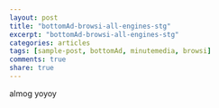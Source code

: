 ```yaml
---
layout: post
title: "bottomAd-browsi-all-engines-stg"
excerpt: "bottomAd-browsi-all-engines-stg"
categories: articles
tags: [sample-post, bottomAd, minutemedia, browsi]
comments: true
share: true
---
```

almog yoyoy
<div class="apester-media" data-media-id="5eafd1099e97196656a88f75" height="512"></div>
<script async src="https://static.stg.apester.com/js/sdk/latest/apester-sdk.js"></script>
